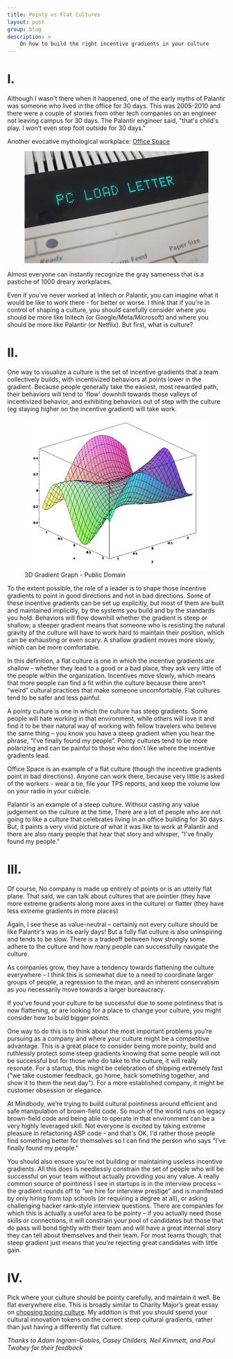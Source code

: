 ```yaml
---
title: Pointy vs Flat Cultures
layout: post
group: blog
description: >
    On how to build the right incentive gradients in your culture
---
```


# I.

Although I wasn't there when it happened, one of the early myths of Palantir was someone who lived in the office for 30 days. This was 2005-2010 and there were a couple of stories from other tech companies on an engineer not leaving campus for 30 days. The Palantir engineer said, "that's child's play. I won't even step foot outside for 30 days."

Another evocative mythological workplace: [Office Space](https://en.wikipedia.org/wiki/Office_Space)

<figure>
    <img src="/img/pc-load-letter.jpg" />
</figure>

Almost everyone can instantly recognize the gray sameness that is a pastiche of 1000 dreary workplaces.

Even if you've never worked at Initech or Palantir, you can imagine what it would be like to work there - for better or worse. I think that if you're in control of shaping a culture, you should carefully consider where you should be more like Initech (or Google/Meta/Microsoft) and where you should be more like Palantir (or Netflix). But first, what is culture?

# II.

One way to visualize a culture is the set of incentive gradients that a team collectively builds, with incentivized behaviors at points lower in the gradient. Because people generally take the easiest, most rewarded path, their behaviors will tend to 'flow' downhill towards those valleys of incentivized behavior, and exhibiting behaviors out of step with the culture (eg staying higher on the incentive gradient) will take work.

<figure>
    <img src="/img/gradient_ascent.png" />
    <figcaption>3D Gradient Graph - Public Domain</figcaption>
</figure>

To the extent possible, the role of a leader is to shape those incentive gradients to point in good directions and not in bad directions. Some of these incentive gradients can be set up explicitly, but most of them are built and maintained implicitly, by the systems you build and by the standards you hold. Behaviors will flow downhill whether the gradient is steep or shallow; a steeper gradient means that someone who is resisting the natural gravity of the culture will have to work hard to maintain their position, which can be exhausting or even scary. A shallow gradient moves more slowly, which can be more comfortable.

In this definition, a flat culture is one in which the incentive gradients are shallow - whether they lead to a good or a bad place, they ask very little of the people within the organization. Incentives move slowly, which means that more people can find a fit within the culture because there aren’t “weird” cultural practices that make someone uncomfortable. Flat cultures tend to be safer and less painful.

A pointy culture is one in which the culture has steep gradients. Some people will hate working in that environment, while others will love it and find it to be their natural way of working with fellow travelers who believe the same thing – you know you have a steep gradient when you hear the phrase, “I’ve finally found my people”. Pointy cultures tend to be more polarizing and can be painful to those who don't like where the incentive gradients lead.

Office Space is an example of a flat culture (though the incentive gradients point in bad directions). Anyone can work there, because very little is asked of the workers - wear a tie, file your TPS reports, and keep the volume low on your radio in your cubicle.

Palantir is an example of a steep culture. Without casting any value judgement on the culture at the time, There are a lot of people who are not going to like a culture that celebrates living in an office building for 30 days. But, it paints a very vivid picture of what it was like to work at Palantir and there are also many people that hear that story and whisper, "I've finally found my people."

# III.

Of course, No company is made up entirely of points or is an utterly flat plane. That said, we can talk about cultures that are pointier (they have more extreme gradients along more axes in the culture) or flatter (they have less extreme gradients in more places)

Again, I see these as value-neutral – certainly not every culture should be like Palantir’s was in its early days! But a fully flat culture is also uninspiring and tends to be slow. There is a tradeoff between how strongly some adhere to the culture and how many people can successfully navigate the culture.

As companies grow, they have a tendency towards flattening the culture everywhere – I think this is somewhat due to a need to coordinate larger groups of people, a regression to the mean, and an inherent conservatism as you necessarily move towards a larger bureaucracy.

If you've found your culture to be successful due to some pointiness that is now flattening, or are looking for a place to change your culture, you might consider how to build bigger points.

One way to do this is to think about the most important problems you’re pursuing as a company and where your culture might be a competitive advantage. This is a great place to consider being more pointy; build and ruthlessly protect some steep gradients knowing that some people will not be successful but for those who do take to the culture, it will really resonate. For a startup, this might be celebration of shipping extremely fast ("we take customer feedback, go home, hack something together, and show it to them the next day"). For a more established company, it might be customer obsession or elegance.

At Mindbody, we’re trying to build cultural pointiness around efficient and safe manipulation of brown-field code. So much of the world runs on legacy brown-field code and being able to operate in that environment can be a very highly leveraged skill. Not everyone is excited by taking extreme pleasure in refactoring ASP code - and that's OK, I'd rather those people find something better for themselves so I can find the person who says "I've finally found my people."

You should also ensure you're not building or maintaining useless incentive gradients. All this does is needlessly constrain the set of people who will be successful on your team without actually providing you any value. A really common source of pointiness I see in startups is in the interview process – the gradient rounds off to “we hire for interview prestige” and is manifested by only hiring from top schools (or requiring a degree at all), or asking challenging hacker rank-style interview questions. There are companies for which this is actually a useful area to be pointy – if you actually need those skills or connections, it will constrain your pool of candidates but those that do pass will bond tightly with their team and will have a great internal story they can tell about themselves and their team. For most teams though, that steep gradient just means that you're rejecting great candidates with little gain.

# IV.

Pick where your culture should be pointy carefully, and maintain it well. Be flat everywhere else. This is broadly similar to Charity Major’s great essay on [choosing boring culture](https://charity.wtf/2023/05/01/choose-boring-technology-culture/). My addition is that you should spend your cultural innovation tokens on the correct steep cultural gradients, rather than just having a differently flat culture.

_Thanks to Adam Ingram-Gobles, Casey Childers, Neil Kimmett, and Paul Twohey for their feedback_
